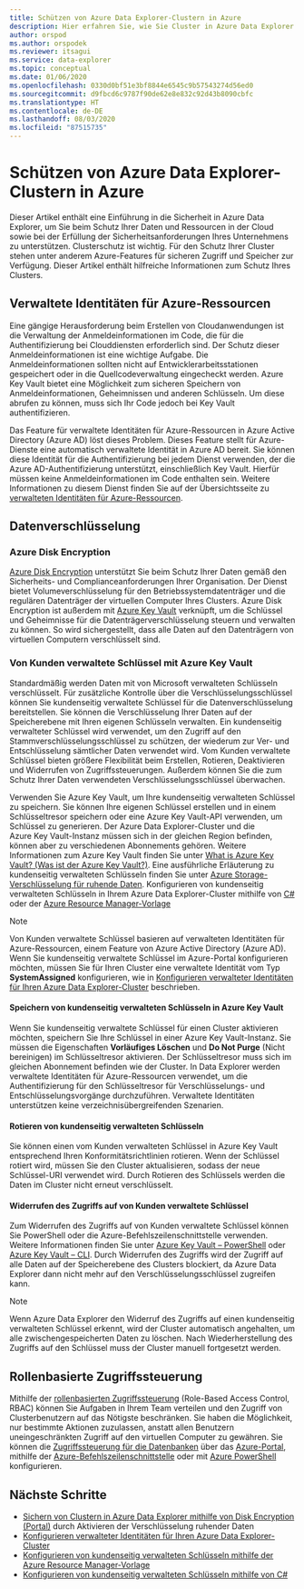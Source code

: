 ```yaml
---
title: Schützen von Azure Data Explorer-Clustern in Azure
description: Hier erfahren Sie, wie Sie Cluster in Azure Data Explorer schützen.
author: orspod
ms.author: orspodek
ms.reviewer: itsagui
ms.service: data-explorer
ms.topic: conceptual
ms.date: 01/06/2020
ms.openlocfilehash: 0330d0bf51e3bf8844e6545c9b57543274d56ed0
ms.sourcegitcommit: d9fbcd6c9787f90de62e8e832c92d43b8090cbfc
ms.translationtype: HT
ms.contentlocale: de-DE
ms.lasthandoff: 08/03/2020
ms.locfileid: "87515735"
---
```

# <a name="secure-azure-data-explorer-clusters-in-azure"></a>Schützen von Azure Data Explorer-Clustern in Azure

Dieser Artikel enthält eine Einführung in die Sicherheit in Azure Data Explorer, um Sie beim Schutz Ihrer Daten und Ressourcen in der Cloud sowie bei der Erfüllung der Sicherheitsanforderungen Ihres Unternehmens zu unterstützen. Clusterschutz ist wichtig. Für den Schutz Ihrer Cluster stehen unter anderem Azure-Features für sicheren Zugriff und Speicher zur Verfügung. Dieser Artikel enthält hilfreiche Informationen zum Schutz Ihres Clusters.

## <a name="managed-identities-for-azure-resources"></a>Verwaltete Identitäten für Azure-Ressourcen

Eine gängige Herausforderung beim Erstellen von Cloudanwendungen ist die Verwaltung der Anmeldeinformationen im Code, die für die Authentifizierung bei Clouddiensten erforderlich sind. Der Schutz dieser Anmeldeinformationen ist eine wichtige Aufgabe. Die Anmeldeinformationen sollten nicht auf Entwicklerarbeitsstationen gespeichert oder in die Quellcodeverwaltung eingecheckt werden. Azure Key Vault bietet eine Möglichkeit zum sicheren Speichern von Anmeldeinformationen, Geheimnissen und anderen Schlüsseln. Um diese abrufen zu können, muss sich Ihr Code jedoch bei Key Vault authentifizieren.

Das Feature für verwaltete Identitäten für Azure-Ressourcen in Azure Active Directory (Azure AD) löst dieses Problem. Dieses Feature stellt für Azure-Dienste eine automatisch verwaltete Identität in Azure AD bereit. Sie können diese Identität für die Authentifizierung bei jedem Dienst verwenden, der die Azure AD-Authentifizierung unterstützt, einschließlich Key Vault. Hierfür müssen keine Anmeldeinformationen im Code enthalten sein. Weitere Informationen zu diesem Dienst finden Sie auf der Übersichtsseite zu [verwalteten Identitäten für Azure-Ressourcen](/azure/active-directory/managed-identities-azure-resources/overview).

## <a name="data-encryption"></a>Datenverschlüsselung

### <a name="azure-disk-encryption"></a>Azure Disk Encryption

[Azure Disk Encryption](/azure/security/azure-security-disk-encryption-overview) unterstützt Sie beim Schutz Ihrer Daten gemäß den Sicherheits- und Complianceanforderungen Ihrer Organisation. Der Dienst bietet Volumeverschlüsselung für den Betriebssystemdatenträger und die regulären Datenträger der virtuellen Computer Ihres Clusters. Azure Disk Encryption ist außerdem mit [Azure Key Vault](/azure/key-vault/) verknüpft, um die Schlüssel und Geheimnisse für die Datenträgerverschlüsselung steuern und verwalten zu können. So wird sichergestellt, dass alle Daten auf den Datenträgern von virtuellen Computern verschlüsselt sind. 

### <a name="customer-managed-keys-with-azure-key-vault"></a>Von Kunden verwaltete Schlüssel mit Azure Key Vault

Standardmäßig werden Daten mit von Microsoft verwalteten Schlüsseln verschlüsselt. Für zusätzliche Kontrolle über die Verschlüsselungsschlüssel können Sie kundenseitig verwaltete Schlüssel für die Datenverschlüsselung bereitstellen. Sie können die Verschlüsselung Ihrer Daten auf der Speicherebene mit Ihren eigenen Schlüsseln verwalten. Ein kundenseitig verwalteter Schlüssel wird verwendet, um den Zugriff auf den Stammverschlüsselungsschlüssel zu schützen, der wiederum zur Ver- und Entschlüsselung sämtlicher Daten verwendet wird. Vom Kunden verwaltete Schlüssel bieten größere Flexibilität beim Erstellen, Rotieren, Deaktivieren und Widerrufen von Zugriffssteuerungen. Außerdem können Sie die zum Schutz Ihrer Daten verwendeten Verschlüsselungsschlüssel überwachen.

Verwenden Sie Azure Key Vault, um Ihre kundenseitig verwalteten Schlüssel zu speichern. Sie können Ihre eigenen Schlüssel erstellen und in einem Schlüsseltresor speichern oder eine Azure Key Vault-API verwenden, um Schlüssel zu generieren. Der Azure Data Explorer-Cluster und die Azure Key Vault-Instanz müssen sich in der gleichen Region befinden, können aber zu verschiedenen Abonnements gehören. Weitere Informationen zum Azure Key Vault finden Sie unter [What is Azure Key Vault? (Was ist der Azure Key Vault?)](/azure/key-vault/key-vault-overview). Eine ausführliche Erläuterung zu kundenseitig verwalteten Schlüsseln finden Sie unter [Azure Storage-Verschlüsselung für ruhende Daten](/azure/storage/common/storage-service-encryption). Konfigurieren von kundenseitig verwalteten Schlüsseln in Ihrem Azure Data Explorer-Cluster mithilfe von [C#](customer-managed-keys-csharp.md) oder der [Azure Resource Manager-Vorlage](customer-managed-keys-resource-manager.md)

> [!Note]
> Von Kunden verwaltete Schlüssel basieren auf verwalteten Identitäten für Azure-Ressourcen, einem Feature von Azure Active Directory (Azure AD). Wenn Sie kundenseitig verwaltete Schlüssel im Azure-Portal konfigurieren möchten, müssen Sie für Ihren Cluster eine verwaltete Identität vom Typ **SystemAssigned** konfigurieren, wie in [Konfigurieren verwalteter Identitäten für Ihren Azure Data Explorer-Cluster](managed-identities.md) beschrieben.

#### <a name="store-customer-managed-keys-in-azure-key-vault"></a>Speichern von kundenseitig verwalteten Schlüsseln in Azure Key Vault

Wenn Sie kundenseitig verwaltete Schlüssel für einen Cluster aktivieren möchten, speichern Sie Ihre Schlüssel in einer Azure Key Vault-Instanz. Sie müssen die Eigenschaften **Vorläufiges Löschen** und **Do Not Purge** (Nicht bereinigen) im Schlüsseltresor aktivieren. Der Schlüsseltresor muss sich im gleichen Abonnement befinden wie der Cluster. In Data Explorer werden verwaltete Identitäten für Azure-Ressourcen verwendet, um die Authentifizierung für den Schlüsseltresor für Verschlüsselungs- und Entschlüsselungsvorgänge durchzuführen. Verwaltete Identitäten unterstützen keine verzeichnisübergreifenden Szenarien.

#### <a name="rotate-customer-managed-keys"></a>Rotieren von kundenseitig verwalteten Schlüsseln

Sie können einen vom Kunden verwalteten Schlüssel in Azure Key Vault entsprechend Ihren Konformitätsrichtlinien rotieren. Wenn der Schlüssel rotiert wird, müssen Sie den Cluster aktualisieren, sodass der neue Schlüssel-URI verwendet wird. Durch Rotieren des Schlüssels werden die Daten im Cluster nicht erneut verschlüsselt. 

#### <a name="revoke-access-to-customer-managed-keys"></a>Widerrufen des Zugriffs auf von Kunden verwaltete Schlüssel

Zum Widerrufen des Zugriffs auf von Kunden verwaltete Schlüssel können Sie PowerShell oder die Azure-Befehlszeilenschnittstelle verwenden. Weitere Informationen finden Sie unter [Azure Key Vault – PowerShell](/powershell/module/az.keyvault/) oder [Azure Key Vault – CLI](/cli/azure/keyvault). Durch Widerrufen des Zugriffs wird der Zugriff auf alle Daten auf der Speicherebene des Clusters blockiert, da Azure Data Explorer dann nicht mehr auf den Verschlüsselungsschlüssel zugreifen kann.

> [!Note]
> Wenn Azure Data Explorer den Widerruf des Zugriffs auf einen kundenseitig verwalteten Schlüssel erkennt, wird der Cluster automatisch angehalten, um alle zwischengespeicherten Daten zu löschen. Nach Wiederherstellung des Zugriffs auf den Schlüssel muss der Cluster manuell fortgesetzt werden.

## <a name="role-based-access-control"></a>Rollenbasierte Zugriffssteuerung

Mithilfe der [rollenbasierten Zugriffssteuerung](/azure/role-based-access-control/overview) (Role-Based Access Control, RBAC) können Sie Aufgaben in Ihrem Team verteilen und den Zugriff von Clusterbenutzern auf das Nötigste beschränken. Sie haben die Möglichkeit, nur bestimmte Aktionen zuzulassen, anstatt allen Benutzern uneingeschränkten Zugriff auf den virtuellen Computer zu gewähren. Sie können die [Zugriffssteuerung für die Datenbanken](manage-database-permissions.md) über das [Azure-Portal](/azure/role-based-access-control/role-assignments-portal), mithilfe der [Azure-Befehlszeilenschnittstelle](/azure/role-based-access-control/role-assignments-cli) oder mit [Azure PowerShell](/azure/role-based-access-control/role-assignments-powershell) konfigurieren.

## <a name="next-steps"></a>Nächste Schritte

* [Sichern von Clustern in Azure Data Explorer mithilfe von Disk Encryption (Portal)](cluster-disk-encryption.md) durch Aktivieren der Verschlüsselung ruhender Daten
* [Konfigurieren verwalteter Identitäten für Ihren Azure Data Explorer-Cluster](managed-identities.md)
* [Konfigurieren von kundenseitig verwalteten Schlüsseln mithilfe der Azure Resource Manager-Vorlage](customer-managed-keys-resource-manager.md)
* [Konfigurieren von kundenseitig verwalteten Schlüsseln mithilfe von C#](customer-managed-keys-csharp.md)

